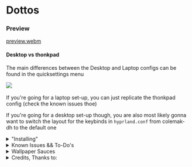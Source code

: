 # Dottos
### Preview

[preview.webm](https://github.com/user-attachments/assets/1aab82b1-e9ab-4885-a88a-59ef3877d852)


#### Desktop vs thonkpad
The main differences between the Desktop and Laptop configs can be found in the quicksettings menu

<img src="https://github.com/user-attachments/assets/770789db-1b15-49b6-b3e4-ebebad961047" width="600">

If you're going for a laptop set-up, you can just replicate the thonkpad config (check the known issues thoe)

If you're going for a desktop set-up though, you are also most likely gonna want to switch the layout for the keybinds in `hyprland.conf` from colemak-dh to the default one


<details>
  
<summary> "Installing" </summary>

If you wish to replicate this set-up, you can follow the instructions written in the `giudalines.sh` file

Although it may be tempting to just run, it IS NOT an install script, and IT WILL most likely break your system in one way or another (if it even launches that is): ![uragirimono](giudalines.sh)

pro tip: a bunch of additional features and customization are hidden in `.config/ags/options.ts`

</details>


<details>
  
<summary> Known Issues && To-Do's </summary>

#### Known Issues
- Powerprofiles are inverted ('Performance' limits the CPU, while 'Power Saver' lets it go nuts)
- Quicksettings Random Wallpaper is executed multiple times on thonkpad for some hellish reason
- Selected Area Screenshot (`!full`) not sending notification unless a second is taken when using `grimblast` instead of `wayshot`
- Push-To-Talk AGS bar widget not updating unless by direct triggering
- AGS sometimes freezing: unknown cause or fix other than relaunching
- failed to find a way to set AGS qt env variable for dark/light theme switching (needed for software ran by the launcher)
- Hyprlock not launching on nvidia (after update) ---> compile from source
#### To-Do
- (personal): scripts to automate nzxt fan curve and rgb + lights off when 'suspended'
- (personal): vim config
- make apps ran via ags launcher not tied to ags
- fix known issues

</details>


<details>
<summary> Wallpaper Sauces </summary>
  
- [sitting Bocchi](https://mobile.alphacoders.com/wallpapers/view/989558) (highly doubt that it is the original source, but its all i could get back to (I've adapted it to 1920x1080 myself))
  
![saddo-boccho](https://github.com/Not-Glunk/dotfiles-gratia/blob/main/resources/wallpapers/bocchi-wallpaper-3.png?raw=true)

- [Starry KonoSuba](https://www.youtube.com/watch?v=nPJhLiqv8Jc) from the final scene of KonoSupa's third opening | compressed since from youtube, waiting for proper creditless release

![starry](https://github.com/Not-Glunk/dotfiles-gratia/blob/main/resources/wallpapers/compressed-ks3_1920x1080.png?raw=true)

- [Frienrien](https://www.artstation.com/artwork/kQ3B1A?s=09)

![must-smell-good](https://github.com/Not-Glunk/dotfiles-gratia/blob/main/resources/wallpapers/frienrien-bg_1920x1080.png?raw=true)

- [Ephemeral](https://www.youtube.com/watch?v=Hbj3z8Db4Rk) no embed cuz file hosted on [gdrive](https://drive.google.com/file/d/1poLJj1TohS0AusefR-JXmVJ5Blu20fGj/view?usp=sharing) cuz too big for github | (edited loop)

- [kitaid](https://www.pixiv.net/en/artworks/116220536)

![kita-kitannn](https://github.com/Not-Glunk/dotfiles-gratia/blob/main/resources/wallpapers/kitaaaid_1920.png?raw=true)

- [kessoku train](https://github.com/LoneWolf4713/seraphic.dotfiles/blob/main/Wallpapers/kk.mp4)

![kk](https://github.com/Not-Glunk/dotfiles-gratia/blob/main/resources/wallpapers/kk.mp4?raw=true)

- KonoSuba from KonoSuba's first (creditless) opening

![home](https://github.com/Not-Glunk/dotfiles-gratia/blob/main/resources/wallpapers/konosuba_1920x1080.png?raw=true)

- [STUNNING Megumin](https://www.pixiv.net/en/artworks/119915351)

![meguWOAH](https://github.com/Not-Glunk/dotfiles-gratia/blob/main/resources/wallpapers/meguwoah-1_1920.png?raw=true)

- [Orth](https://www.artstation.com/artwork/bevvr) depicting Made in Abyss

![frame](https://github.com/Not-Glunk/dotfiles-gratia/blob/main/resources/wallpapers/mia-bg0_1920x1080.png?raw=true)

- [Namnachi]() couldn't find original source :(

![nanachi-in-the-light](https://github.com/Not-Glunk/dotfiles-gratia/blob/main/resources/wallpapers/mia-bg1_1920x1080.png?raw=true)

- [Ido Front]() couldn't find original source :(

![RUN-NANACHI](https://github.com/Not-Glunk/dotfiles-gratia/blob/main/resources/wallpapers/mia-bg2_1920x1080.png?raw=true)

- bondordo from original promotional material of the Made in Abyss movie

![prushka-sequence](https://github.com/Not-Glunk/dotfiles-gratia/blob/main/resources/wallpapers/mia-bg3_1920x1080.png?raw=true)

- [nier rain](https://www.pixiv.net/en/artworks/95775855)

![to-bE-or-not-to-Be](https://github.com/Not-Glunk/dotfiles-gratia/blob/main/resources/wallpapers/nier-rain_1920x1080.png?raw=true)

</details>

<details>


<summary> Credits, Thanks to: </summary>

- [Aylur](https://github.com/Aylur) for the AGS [dotfiles](https://github.com/Aylur/dotfiles) from which i based my AGS config, and of course for [AGS](https://github.com/Aylur/ags) itself :D
- [Spyder-0](https://github.com/Spyder-0) for the Cava [Color Gradient](https://github.com/Spyder-0/Cava-Config-File/blob/main/config)
- [LoneWolf4713](https://github.com/LoneWolf4713) for editing the [Bocchi the Rock animated wallpaper](https://github.com/LoneWolf4713/seraphic.dotfiles/blob/main/Wallpapers/kk.mp4)
- every other project (which you can most likely find in ![giudalines.sh](giudalines.sh)) :)

</details>
